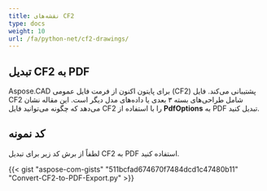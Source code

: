 ```yaml
---
title: نقشه‌های CF2
type: docs
weight: 10
url: /fa/python-net/cf2-drawings/
---
```


## **تبدیل CF2 به PDF**

Aspose.CAD برای پایتون اکنون از فرمت فایل عمومی (CF2) پشتیبانی می‌کند. فایل CF2 شامل طراحی‌های بسته ۳ بعدی یا داده‌های مدل دیگر است. این مقاله نشان می‌دهد که چگونه می‌توانید فایل CF2 را با استفاده از **PdfOptions** به PDF تبدیل کنید.

## کد نمونه

لطفاً از برش کد زیر برای تبدیل CF2 به PDF استفاده کنید.

{{< gist "aspose-com-gists" "511bcfad674670f7484dcd1c47480b11" "Convert-CF2-to-PDF-Export.py" >}}
